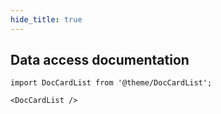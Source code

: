 ```yaml
---
hide_title: true
---
```

## Data access documentation

```mdx-code-block
import DocCardList from '@theme/DocCardList';

<DocCardList />
```